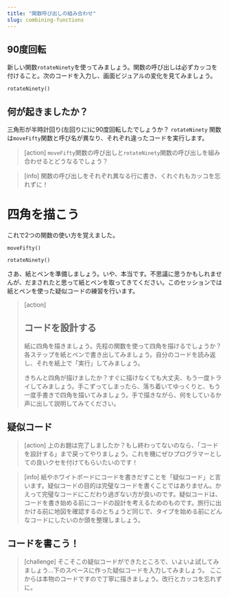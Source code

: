 ```yaml
---
title: "関数呼び出しの組み合わせ"
slug: combining-functions
---
```


## 90度回転

新しい関数`rotateNinety`を使ってみましょう。関数の呼び出しは必ずカッコを付けること。次のコードを入力し、画面ビジュアルの変化を見てみましょう。

```
rotateNinety()
```

## 何が起きましたか？

三角形が半時計回り(左回りに)に90度回転したでしょうか？ `rotateNinety` 関数は`moveFifty`関数と呼び名が異なり、それぞれ違ったコードを実行します。

> [action]
> `moveFifty`関数の呼び出しと`rotateNinety`関数の呼び出しを組み合わせるとどうなるでしょう？

> [info]
> 関数の呼び出しをそれぞれ異なる行に書き、くれぐれもカッコを忘れずに！

# 四角を描こう

これで2つの関数の使い方を覚えました。

```
moveFifty()
```

```
rotateNinety()
```

さあ、紙とペンを準備しましょう。いや、本当です。不思議に思うかもしれませんが、だまされたと思って紙とペンを取ってきてください。このセッションでは紙とペンを使った疑似コードの練習を行います。

> [action]
> ## コードを設計する
>
> 紙に四角を描きましょう。先程の関数を使って四角を描けるでしょうか？各ステップを紙とペンで書き出してみましょう。自分のコードを読み返し、それを紙上で「実行」してみましょう。
>
> きちんと四角が描けましたか？すぐに描けなくても大丈夫、もう一度トライしてみましょう。手こずってしまったら、落ち着いてゆっくりと、もう一度手書きで四角を描いてみましょう。手で描きながら、何をしているか声に出して説明してみてください。

## 疑似コード

> [action]
> 上のお題は完了しましたか？もし終わってないのなら、「コードを設計する」まで戻ってやりましょう。これを機にぜひプログラマーとしての良いクセを付けてもらいたいのです！

<!--  -->

> [info]
> 紙やホワイトボードにコードを書きだすことを「疑似コード」と言います。疑似コードの目的は完璧なコードを書くことではありません。かえって完璧なコードにこだわり過ぎない方が良いのです。疑似コードは、コードを書き始める前にコードの設計を考えるためのものです。旅行に出かける前に地図を確認するのとちょうど同じで、タイプを始める前にどんなコードにしたいのか頭を整理しましょう。

## コードを書こう！

> [challenge]
> そこそこの疑似コードができたところで、いよいよ試してみましょう...下のスペースに作った疑似コードを入力してみましょう。 ここからは本物のコードですので丁寧に描きましょう。改行とカッコを忘れずに。
